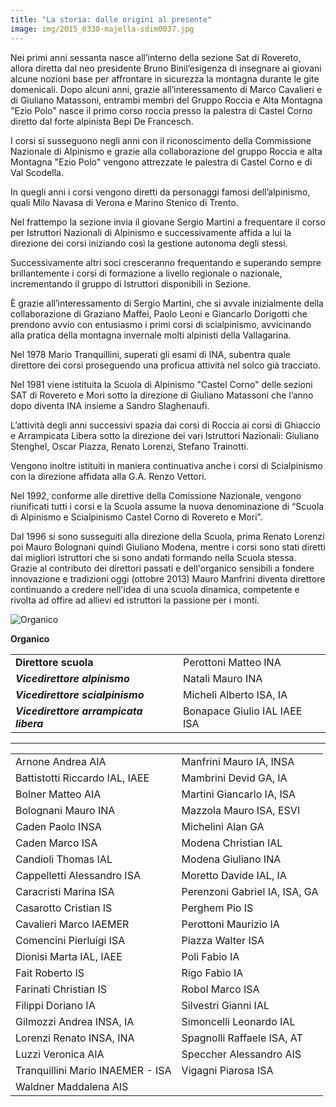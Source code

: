 ```yaml
---
title: "La storia: dalle origini al presente​"
image: img/2015_0330-majella-sdim0037.jpg
---
```

Nei primi anni sessanta nasce all’interno della sezione Sat di Rovereto,
allora diretta dal neo presidente Bruno Binil’esigenza di insegnare ai
giovani alcune nozioni base per affrontare in sicurezza la montagna
durante le gite domenicali. Dopo alcuni anni, grazie all’interessamento di
Marco Cavalieri e di Giuliano Matassoni, entrambi membri del Gruppo Roccia
e Alta Montagna "Ezio Polo" nasce il primo corso roccia presso la palestra
di Castel Corno diretto dal forte alpinista Bepi De Francesch.

I corsi si susseguono negli anni con il riconoscimento della Commissione Nazionale di Alpinismo e grazie alla collaborazione del gruppo Roccia e alta Montagna "Ezio Polo" vengono attrezzate le palestra di Castel Corno e di Val Scodella.

In quegli anni i corsi vengono diretti da personaggi famosi dell’alpinismo, quali Milo Navasa di Verona e Marino Stenico di Trento.

Nel frattempo la sezione invia il giovane Sergio Martini a frequentare il corso per Istruttori Nazionali di Alpinismo e successivamente affida a lui la direzione dei corsi iniziando così la gestione autonoma degli stessi.

Successivamente altri soci cresceranno frequentando e superando sempre brillantemente i corsi di formazione a livello regionale o nazionale, incrementando il gruppo di Istruttori disponibili in Sezione.

Ѐ grazie all’interessamento di Sergio Martini, che si avvale inizialmente della collaborazione di Graziano Maffei, Paolo Leoni e Giancarlo Dorigotti che prendono avvio con entusiasmo i primi corsi di scialpinismo, avvicinando alla pratica della montagna invernale molti alpinisti della Vallagarina.

Nel 1978 Mario Tranquillini, superati gli esami di INA, subentra quale direttore dei corsi proseguendo una proficua attività nel solco già tracciato.

Nel 1981 viene istituita la Scuola di Alpinismo "Castel Corno" delle sezioni SAT di Rovereto e Mori sotto la direzione di Giuliano Matassoni che l’anno dopo diventa INA insieme a Sandro Slaghenaufi.

L’attività degli anni successivi spazia dai corsi di Roccia ai corsi di Ghiaccio e Arrampicata Libera sotto la direzione dei vari Istruttori Nazionali: Giuliano Stenghel, Oscar Piazza, Renato Lorenzi, Stefano Trainotti.

Vengono inoltre istituiti in maniera continuativa anche i corsi di Scialpinismo con la direzione affidata alla G.A. Renzo Vettori.

Nel 1992, conforme alle direttive della Comissione Nazionale, vengono riunificati tutti i corsi e la Scuola assume la nuova denominazione di “Scuola di Alpinismo e Scialpinismo Castel Corno di Rovereto e Mori”.

Dal 1996 si sono susseguiti alla direzione della Scuola, prima Renato Lorenzi poi Mauro Bolognani quindi Giuliano Modena, mentre i corsi sono stati diretti dai migliori istruttori che si sono andati formando nella Scuola stessa. Grazie al contributo dei direttori passati e dell'organico sensibili a fondere innovazione e tradizioni oggi (ottobre 2013) Mauro Manfrini diventa direttore continuando a credere nell'idea di una scuola dinamica, competente e rivolta ad offire ad allievi ed istruttori la passione per i monti.

![Organico](img/2015-1204-serata-50-anni-castelcorno-dsc-8365-2star_1.jpeg "Organico")

**Organico**

|                                         |                              |
| --------------------------------------- | ---------------------------- |
| **Direttore scuola**                    | Perottoni Matteo INA         |
| ***Vicedirettore alpinismo***           | Natali Mauro INA             |
| ***Vicedirettore scialpinismo***        | Micheli Alberto ISA, IA      |
| ***​Vicedirettore arrampicata libera*** | Bonapace Giulio IAL IAEE ISA |

- - -

|                                  |                               |
| -------------------------------- | ----------------------------- |
| Arnone Andrea AIA                | Manfrini Mauro IA, INSA       |
| Battistotti Riccardo IAL, IAEE   | Mambrini Devid GA, IA         |
| Bolner Matteo AIA                | Martini Giancarlo IA, ISA     |
| Bolognani Mauro INA              | Mazzola Mauro ISA, ESVI       |
| Caden Paolo INSA                 | Michelini Alan GA             |
| Caden Marco ISA                  | Modena Christian IAL          |
| Candioli Thomas IAL              | Modena Giuliano INA           |
| Cappelletti Alessandro ISA       | Moretto Davide IAL, IA        |
| Caracristi Marina ISA            | Perenzoni Gabriel IA, ISA, GA |
| Casarotto Cristian IS            | Perghem Pio IS                |
| Cavalieri Marco IAEMER           | Perottoni Maurizio IA         |
| Comencini Pierluigi ISA          | Piazza Walter ISA             |
| Dionisi Marta IAL, IAEE​​        | Poli Fabio IA                 |
| ​Fait Roberto IS                 | Rigo Fabio IA                 |
| ​​Farinati Christian IS          | Robol Marco ISA               |
| Filippi Doriano IA               | Silvestri Gianni IAL          |
| Gilmozzi Andrea INSA, IA         | Simoncelli Leonardo IAL       |
| Lorenzi Renato INSA, INA         | Spagnolli Raffaele ISA, AT    |
| Luzzi Veronica AIA               | Speccher Alessandro AIS       |
| Tranquillini Mario INAEMER - ISA | Vigagni Piarosa ISA           |
| Waldner ​Maddalena AIS           |                               |

<!-- 
\* Arnone Andrea AIA
\* Battistotti Riccardo IAL, IAEE
\* Bolner Matteo AIA
\* Bolognani Mauro INA
\* Caden Paolo INSA
\* Caden Marco ISA
\* Candioli Thomas IAL
\* Cappelletti Alessandro ISA
\* Caracristi Marina ISA
\* Casarotto Cristian IS
\* Cavalieri Marco IAEMER
\* Comencini Pierluigi ISA
\* Dionisi Marta IAL, IAEE​​
\* ​Fait Roberto IS
\* ​​Farinati Christian IS
\* Filippi Doriano IA
\* Gilmozzi Andrea INSA, IA
\* Lorenzi Renato INSA, INA
\* Luzzi Veronica AIA
\* Manfrini Mauro IA, INSA
\* Mambrini Devid GA, IA
\* Martini Giancarlo IA, ISA
\* Mazzola Mauro ISA, ESVI
\* Michelini Alan GA
\* Modena Christian IAL
\* Modena Giuliano INA
\* Moretto Davide IAL, IA
\* Perenzoni Gabriel IA, ISA, GA
\* Perghem Pio IS
\* Perottoni Maurizio IA
\* Piazza Walter ISA
\* Poli Fabio IA
\* Rigo Fabio IA
\* Robol Marco ISA
\* Silvestri Gianni IAL
\* Simoncelli Leonardo IAL
\* Spagnolli Raffaele ISA, AT
\* Speccher Alessandro AIS
\* Tranquillini Mario INAEMER - ISA
\* Vigagni Piarosa ISA
* Waldner ​Maddalena AIS -->